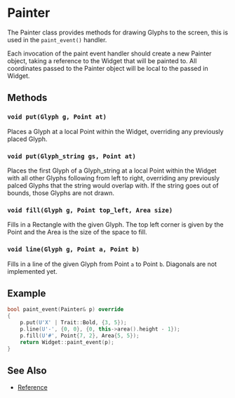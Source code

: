 # Painter

The Painter class provides methods for drawing Glyphs to the screen, this is
used in the `paint_event()` handler.

Each invocation of the paint event handler should create a new Painter object,
taking a reference to the Widget that will be painted to. All coordinates passed
to the Painter object will be local to the passed in Widget.

## Methods

### `void put(Glyph g, Point at)`

Places a Glyph at a local Point within the Widget, overriding any previously
placed Glyph.

### `void put(Glyph_string gs, Point at)`

Places the first Glyph of a Glyph_string at a local Point within the Widget with
all other Glyphs following from left to right, overriding any previously palced
Glyphs that the string would overlap with. If the string goes out of bounds,
those Glyphs are not drawn.

### `void fill(Glyph g, Point top_left, Area size)`

Fills in a Rectangle with the given Glyph. The top left corner is given by the
Point and the Area is the size of the space to fill.

### `void line(Glyph g, Point a, Point b)`

Fills in a line of the given Glyph from Point `a` to Point `b`. Diagonals are
not implemented yet.

## Example

```cpp
bool paint_event(Painter& p) override
{
    p.put(U'X' | Trait::Bold, {3, 5});
    p.line(U'-', {0, 0}, {0, this->area().height - 1});
    p.fill(U'#', Point{7, 2}, Area{5, 5});
    return Widget::paint_event(p);
}
```

## See Also

- [Reference](https://a-n-t-h-o-n-y.github.io/TermOx/classox_1_1Painter.html)
